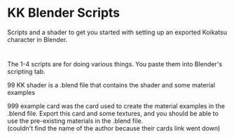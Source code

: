 # KK Blender Scripts
Scripts and a shader to get you started with setting up an exported Koikatsu character in Blender. 
#
The 1-4 scripts are for doing various things. You paste them into Blender's scripting tab.

99 KK shader is a .blend file that contains the shader and some material examples 

999 example card was the card used to create the material examples in the .blend file. Export this card and some textures, and you should be able to use the pre-existing materials in the .blend file.  
(couldn't find the name of the author because their cards link went down)
